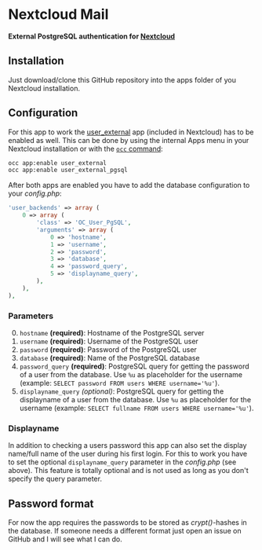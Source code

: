 # Nextcloud Mail

**External PostgreSQL authentication for [Nextcloud](https://nextcloud.com)**

## Installation

Just download/clone this GitHub repository into the apps folder of you Nextcloud installation.

## Configuration

For this app to work the [user_external](https://github.com/nextcloud/apps/tree/master/user_external) app (included in Nextcloud) has to be enabled as well.
This can be done by using the internal Apps menu in your Nextcloud installation or with the [`occ` command](https://docs.nextcloud.com/server/12/admin_manual/configuration_server/occ_command.html):

```bash
occ app:enable user_external
occ app:enable user_external_pgsql
```

After both apps are enabled you have to add the database configuration to your _config.php_:

```php
'user_backends' => array (
    0 => array (
        'class' => 'OC_User_PgSQL',
        'arguments' => array (
            0 => 'hostname',
            1 => 'username',
            2 => 'password',
            3 => 'database',
            4 => 'password_query',
            5 => 'displayname_query',
        ),
    ),
),
```

### Parameters

0. `hostname` **(required)**: Hostname of the PostgreSQL server
1. `username` **(required)**: Username of the PostgreSQL user
2. `password` **(required)**: Password of the PostgreSQL user
3. `database` **(required)**: Name of the PostgreSQL database
4. `password_query` **(required)**: PostgreSQL query for getting the password of a user from the database. Use `%u` as placeholder for the username (example: `SELECT password FROM users WHERE username='%u'`).
5. `displayname_query` *(optional)*: PostgreSQL query for getting the displayname of a user from the database. Use `%u` as placeholder for the username (example: `SELECT fullname FROM users WHERE username='%u'`).

### Displayname

In addition to checking a users password this app can also set the display name/full name of the user during his first login.
For this to work you have to set the optional `displayname_query` parameter in the _config.php_ (see above).
This feature is totally optional and is not used as long as you don't specify the query parameter.

## Password format

For now the app requires the passwords to be stored as _crypt()_-hashes in the database.
If someone needs a different format just open an issue on GitHub and I will see what I can do.

